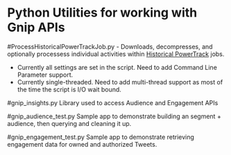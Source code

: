 # Python Utilities for working with Gnip APIs

#ProcessHistoricalPowerTrackJob.py -
Downloads, decompresses, and optionally processess individual activities within [Historical PowerTrack](http://support.gnip.com/apis/historical_api/) jobs.

  * Currently all settings are set in the script.  Need to add Command Line Parameter support.
  * Currently single-threaded.  Need to add multi-thread support as most of the time the script is I/O wait bound.

#gnip_insights.py
Library used to access Audience and Engagement APIs

#gnip_audience_test.py
Sample app to demonstrate building an segment + audience, then querying and cleaning it up.

#gnip_engagement_test.py
Sample app to demonstrate retrieving engagement data for owned and authorized Tweets.

